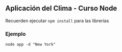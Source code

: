## Aplicación del Clima - Curso Node


Recuerden ejecutar ```npm install``` para las librerías


### Ejemplo

```
node app -d "New York"

```